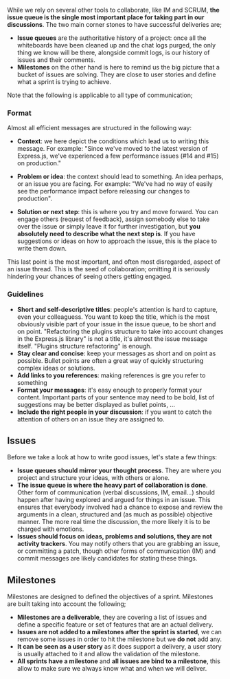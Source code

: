 While we rely on several other tools to collaborate, like IM and SCRUM, **the issue queue is the single most important place for taking part in our discussions**. The two main corner stones to have successful deliveries are;

* **Issue queues** are the authoritative history of a project: once all the whiteboards have been cleaned up and the chat logs purged, the only thing we know will be there, alongside commit logs, is our history of issues and their comments.
* **Milestones** on the other hand is here to remind us the big picture that a bucket of issues are solving. They are close to user stories and define what a sprint is trying to achieve.

Note that the following is applicable to all type of communication;

### Format

Almost all efficient messages are structured in the following way:

* **Context**: we here depict the conditions which lead us to writing this message. For example: "Since we've moved to the latest version of Express.js, we've experienced a few performance issues (#14 and #15) on production."
    
* **Problem or idea**: the context should lead to something. An idea perhaps, or an issue you are facing. For example: "We've had no way of easily see the performance impact before releasing our changes to production".
    
* **Solution or next step**: this is where you try and move forward. You can engage others (request of feedback), assign somebody else to take over the issue or simply leave it for further investigation, but **you absolutely need to describe what the next step is**. If you have suggestions or ideas on how to approach the issue, this is the place to write them down.

This last point is the most important, and often most disregarded, aspect of an issue thread. This is the seed of collaboration; omitting it is seriously hindering your chances of seeing others getting engaged.

### Guidelines

* **Short and self-descriptive titles**: people's attention is hard to capture, even your colleaguess. You want to keep the title, which is the most obviously visible part of your issue in the issue queue, to be short and on point. "Refactoring the plugins structure to take into account changes in the Express.js library" is not a title, it's almost the issue message itself. "Plugins structure refactoring" is enough.
* **Stay clear and concise**: keep your messages as short and on point as possible. Bullet points are often a great way of quickly structuring complex ideas or solutions.
* **Add links to you references**: making references is gre you refer to something 
* **Format your messages**: it's easy enough to properly format your content. Important parts of your sentence may need to be bold, list of suggestions may be better displayed as bullet points, ...
* **Include the right people in your discussion**: if you want to catch the attention of others on an issue they are assigned to.

## Issues

Before we take a look at how to write good issues, let's state a few things:

* **Issue queues should mirror your thought process**. They are where you project and structure your ideas, with others or alone.
* **The issue queue is where the heavy part of collaboration is done**. Other form of communication (verbal discussions, IM, email...) should happen after having explored and argued for things in an issue. This ensures that everybody involved had a chance to expose and review the arguments in a clean, structured and (as much as possible) objective manner. The more real time the discussion, the more likely it is to be charged with emotions.
* **Issues should focus on ideas, problems and solutions, they are not activity trackers**. You may notify others that you are grabbing an issue, or committing a patch, though other forms of communication (IM) and commit messages are likely candidates for stating these things.

## Milestones

Milestones are designed to defined the objectives of a sprint. Milestones are built taking into account the following;

* **Milestones are a deliverable**, they are covering a list of issues and define a specific feature or set of features that are an actual delivery.
* **Issues are not added to a milestones after the sprint is started**, we can remove some issues in order to hit the milestone but we **do not** add any.
* **It can be seen as a user story** as it does support a delivery, a user story is usually attached to it and allow the validation of the milestone.
* **All sprints have a milestone** and **all issues are bind to a milestone**, this allow to make sure we always know what and when we will deliver.